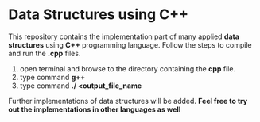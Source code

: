 # Data Structures using C++

This repository contains the implementation part of many applied **data structures** using **C++** programming language.
Follow the steps to compile and run the **.cpp** files.
1. open terminal and browse to the directory containing the **cpp** file.
2. type command **g++ <output file name> <all the source file names with extension>**
3. type command **./ <output_file_name**

Further implementations of data structures will be added.
**Feel free to try out the implementations in other languages as well**
